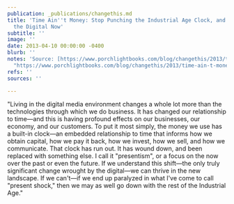 ```yaml
---
publication: _publications/changethis.md
title: 'Time Ain''t Money: Stop Punching the Industrial Age Clock, and Start Embracing
  the Digital Now'
subtitle: ''
image: ''
date: 2013-04-10 00:00:00 -0400
blurb: ''
notes: 'Source: [https://www.porchlightbooks.com/blog/changethis/2013/time-ain-t-money-stop-punching-the-industrial-age-clock-and-start-embracing-the-digital-now-](https://www.porchlightbooks.com/blog/changethis/2013/time-ain-t-money-stop-punching-the-industrial-age-clock-and-start-embracing-the-digital-now-
  "https://www.porchlightbooks.com/blog/changethis/2013/time-ain-t-money-stop-punching-the-industrial-age-clock-and-start-embracing-the-digital-now-")'
refs: ''
sources: ''

---
```

"Living in the digital media environment changes a whole lot more than the technologies through which we do business. It has changed our relationship to time—and this is having profound effects on our businesses, our economy, and our customers. To put it most simply, the money we use has a built-in clock—an embedded relationship to time that informs how we obtain capital, how we pay it back, how we invest, how we sell, and how we communicate. That clock has run out. It has wound down, and been replaced with something else. I call it "presentism", or a focus on the now over the past or even the future. If we understand this shift—the only truly significant change wrought by the digital—we can thrive in the new landscape. If we can't—if we end up paralyzed in what I've come to call "present shock," then we may as well go down with the rest of the Industrial Age."